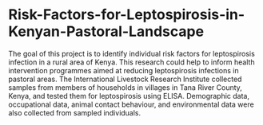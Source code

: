 # Risk-Factors-for-Leptospirosis-in-Kenyan-Pastoral-Landscape
The goal of this project is to identify individual risk factors for leptospirosis infection in a rural area of Kenya. This research could help to inform health intervention programmes aimed at reducing leptospirosis infections in pastoral areas. The International Livestock Research Institute collected samples from members of households in villages in Tana River County, Kenya, and tested them for leptospirosis using ELISA. Demographic data, occupational data, animal contact behaviour, and environmental data were also collected from sampled individuals.
